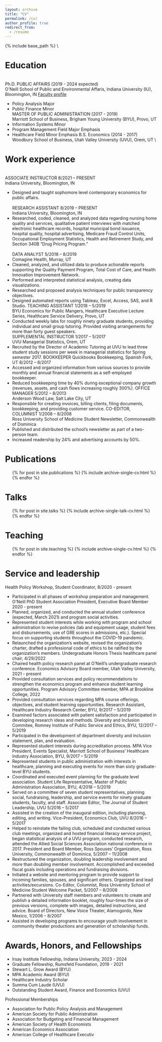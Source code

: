 ```yaml
---
layout: archive
title: "CV"
permalink: /cv/
author_profile: true
redirect_from:
  - /resume
---
```


{% include base_path %}
\
# Education
\
Ph.D. PUBLIC AFFAIRS (2019 - 2024 expected)  
O'Neill School of Public and Environmental Affaris, Indiana University (IU), Bloomington, IN
[Faculty profile](https://oneill.indiana.edu/faculty-research/directory/profiles/faculty/part-time/fisher-megdalynn-star.html)  
* Policy Analysis Major
* Public Finance Minor
\
MASTER OF PUBLIC ADMINISTRATION (2017 - 2019)  
Marriott School of Business, Brigham Young University (BYU), Provo, UT 
* Information Systems Minor
* Program Management Field Major Emphasis
* Healthcare Field Minor Emphasis
B.S. Economics (2014 - 2017)  
Woodbury School of Business, Utah Valley University (UVU), Orem, UT
\
# Work experience
\
ASSOCIATE INSTRUCTOR	8/2021 – PRESENT  
Indiana University, Bloomington, IN  
* Designed and taught sophomore level contemporary economics for public affairs.  
\
RESEARCH ASSISTANT	8/2019 – PRESENT  
Indiana University, Bloomington, IN  
* Researched, coded, cleaned, and analyzed data regarding nursing home quality and services, qualitative patient interviews with matched electronic healthcare records, hospital municipal bond issuance, hospital quality, hospital advertising, Medicare Fraud Control Units, Occupational Employment Statistics, Health and Retirement Study, and Section 340B “Drug Pricing Program.”  
\
DATA ANALYST	5/2018 – 8/2019  
Comagine Health, Murray, UT  
* Cleaned, analyzed, and utilized data to produce actionable reports supporting the Quality Payment Program, Total Cost of Care, and Health Innovation Improvement Network.  
* Performed and interpreted statistical analysis, creating data visualizations.
* Researched and proposed analysis techniques for public transparency objectives.
* Designed automated reports using Tableau, Excel, Access, SAS, and R Studio.
TEACHING ASSISTANT	1/2018 – 5/2019  
BYU Economics for Public Mangers, Healthcare Executive Lecture Series, Healthcare Service Delivery, Provo, UT  
* Conducted weekly labs for roughly ninety graduate students, providing individual and small group tutoring. Provided visiting arrangements for more than forty guest speakers.  
SUPPLEMENTAL INSTRUCTOR	1/2017 – 5/2017  
UVU Managerial Statistics, Orem, UT  
* Recruited by the Director of Academic Tutoring at UVU to lead three student study sessions per week in managerial statistics for Spring semester 2017. 
BOOKKEEPER 
Quickbooks Bookkeeping, Spanish Fork, UT	8/2012 – 8/2017  
* Accessed and organized information from various sources to provide monthly and annual financial statements as a self-employed bookkeeper.
* Reduced bookkeeping time by 40% during exceptional company growth (revenues, assets, and cash flows increasing roughly 300%).
OFFICE MANAGER	5/2012 – 8/2013  
Anderson Wood Law, Salt Lake City, UT  
* Responsible for creating invoices, billing clients, filing documents, bookkeeping, and providing customer service.
CO-EDITOR, COLUMNIST	1/2008 – 8/2008  
Ross University School of Medicine Student Newsletter, Commonwealth of Dominica	 
* Published and distributed the school’s newsletter as part of a two-person team.
* Increased readership by 24% and advertising accounts by 50%.

# Publications

  <ul>{% for post in site.publications %}
    {% include archive-single-cv.html %}
  {% endfor %}</ul>
  
# Talks

  <ul>{% for post in site.talks %}
    {% include archive-single-talk-cv.html %}
  {% endfor %}</ul>
  
# Teaching

  <ul>{% for post in site.teaching %}
    {% include archive-single-cv.html %}
  {% endfor %}</ul>
  
# Service and leadership

Health Policy Workshop, Student Coordinator, 8/2020 - present  
- Participated in all phases of workshop preparation and management. 
O'Neill PhD Student Association President, Executive Board Member 2020 - present  
- Planned, organized, and conducted the annual student conference (expected, March 2021) and program social activities.
- Represented student interests while working with program and school administration to revise policies (lab and equipment usage, student fees and disbursements, use of GRE scores in admissions, etc.). Special focus on supporting students throughout the COVID-19 pandemic. 
- Relaunched the organization’s website, revised the organization’s charter, drafted a professional code of ethics to be ratified by the organization’s members. 
Undergraduate Honors Thesis healthcare panel chair, 4/29/2022  
- Chaired health policy research panel at O’Neill’s undergraduate research conference.
Economics Advisory Board member, Utah Valley University, 2021 - present  
- Provided consultation services and policy recommendations to strengthen the economics program and enhance student learning opportunities.
Program Advisory Committee member, MPA at Brookline College, 2022  
- Provided consultation services regarding MPA course offerings, objectives, and student learning opportunities.
Research Assistant, Healthcare Industry Research Center, BYU,	9/2017 – 5/2019
- Examined factors associated with patient satisfaction and participated in developing research ideas and methods.
Diversity and Inclusion Commitee, Romney Institute of Public Service and Ethics, BYU,	12/2017 – 5/2019
- Participated in the development of department diversity and inclusion statement, plan, and evaluation. 
- Represented student interests during accreditation process.
MPA Vice President, Events Specialist, Marriott School of Business’ Healthcare Industry Association, BYU,	9/2017 – 5/2019  
- Represented students in public administration with interests in healthcare, planning and executing events for more than sixty graduate-level BYU students.
- Coordinated and executed event planning for the graduate level association.
Student Life Representative, Master of Public Administration Association, BYU, 4/2018 – 5/2019  
- Served on a committee of seven student representatives, planning social, fundraising, leadership, and service events for ninety graduate students, faculty, and staff.
Associate Editor, The Journal of Student Leadership, UVU 5/2016 – 5/2017  
- Assisted in the creation of the inaugural edition, including planning, editing, and writing.
Vice-President, Economics Club, UVU 8/2016 – 5/2017
- Helped to reinstate the failing club, scheduled and conducted various club meetings, organized and hosted financial literacy service project, began statistical analysis of a UVU program, conducted research, attended the Allied Social Sciences Association national conference in 2017.
President and Board Member, Ross Spouses’ Organization, Ross University, Commonwealth of Dominica, 5/2007 – 11/2008  
- Restructured the organization, doubling leadership involvement and more than doubling member involvement. Accomplished and exceeded fiscal goals including operations and fundraising divisions.
- Initiated a website and mentoring program to provide support to incoming families, spouses, and significant others. Organized and lead activities/excursions.
Co-Editor, Columnist, Ross University School of Medicine Student Welcome Packet, 5/2007 – 8/2008
- Partnered with University staff members and volunteers to create and publish a detailed information booklet, roughly four-times the size of previous versions, complete with images, detailed instructions, and advice.
Board of Directors, New Voice Theater, Alamogordo, New Mexico, 1/2006 – 8/2007  
- Assisted in developing programs to encourage youth involvement in community theater productions and generation of scholarship funds.

# Awards, Honors, and Fellowships
- Irsay Institute Fellowship, Indiana University, 2023 - 2024
- Graduate Fellowship, Rumsfeld Foundation, 2019 - 2021
- Stewart L. Grow Award (BYU)
- MPA Academic Award (BYU)
- Healthcare Industry Scholar
- Summa Cum Laude (UVU)
- Outstanding Student Award, Finance and Economics (UVU)


Professional Memberships
-	Association for Public Policy Analysis and Management
-	American Society for Public Administration
-	Association for Budgeting and Financial Management
-	American Society of Health Economists 
-	American Economics Association
-	American College of Healthcare Executiv
